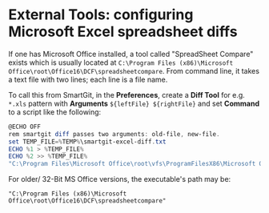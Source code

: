 # External Tools: configuring Microsoft Excel spreadsheet diffs

If one has Microsoft Office installed, a tool called "SpreadSheet
Compare" exists which is usually located at `C:\Program Files
(x86)\Microsoft Office\root\Office16\DCF\spreadsheetcompare`. From
command line, it takes a text file with two lines; each line is a file
name.

To call this from SmartGit, in the **Preferences**, create a **Diff
Tool** for e.g. `*.xls` pattern with **Arguments** `${leftFile}
${rightFile}` and set **Command** to a script like the following:

<div class="code panel pdl" style="border-width: 1px;">

<div class="codeContent panelContent pdl">

``` powershell
@ECHO OFF
rem smartgit diff passes two arguments: old-file, new-file.
set TEMP_FILE=%TEMP%\smartgit-excel-diff.txt
ECHO %1 > %TEMP_FILE%
ECHO %2 >> %TEMP_FILE%
"C:\Program Files\Microsoft Office\root\vfs\ProgramFilesX86\Microsoft Office\Office16\DCF\spreadsheetcompare" %TEMP_FILE%
```

</div>

</div>

<div>

<div>

For older/ 32-Bit MS Office versions, the executable's path may be:

`"C:\Program Files (x86)\Microsoft
Office\root\Office16\DCF\spreadsheetcompare"`

</div>

</div>
